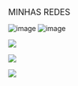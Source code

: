 <P> <big>  MINHAS REDES</big> </P>

![image](https://github.com/user-attachments/assets/e69e54ab-9b72-4e4d-b13c-0220d8d9be09)     ![image](https://github.com/user-attachments/assets/93950115-674e-43a0-a58b-bb6e3b14764b)




<a href="https://www.youtube.com/"><img src="https://img.shields.io/badge/YouTube-FF0000?style=for-the-badge&amp;logo=youtube&amp;logoColor=white"></a>     

<a href="https://github.com/VladimirLeninOfc"><img src="https://img.shields.io/badge/GitHub-100000?style=for-the-badge&logo=github&logoColor=white"></a>     




<a href="https://steamcommunity.com/id/zthunderyoda"><img src="https://img.shields.io/badge/Steam-000000?style=for-the-badge&logo=steam&logoColor=white"></a>





